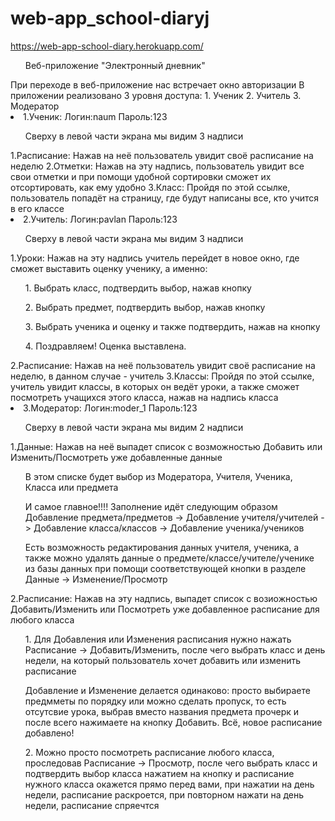 # web-app_school-diaryj
https://web-app-school-diary.herokuapp.com/
<ul>Веб-приложение "Электронный дневник"</ul>
При переходе в веб-приложение нас встречает окно авторизации
В приложении реализовано 3 уровня доступа:
1. Ученик
2. Учитель
3. Модератор

<li>1.Ученик: Логин:naum Пароль:123</li>
<ol>Сверху в левой части экрана мы видим 3 надписи</ol>
1.Расписание: Нажав на неё пользователь увидит своё расписание на неделю
2.Отметки: Нажав на эту надпись, пользователь увидит все свои отметки и при помощи удобной сортировки сможет их отсортировать, как ему удобно
3.Класс: Пройдя по этой ссылке, пользователь попадёт на страницу, где будут написаны все, кто учится в его классе

<li>2.Учитель: Логин:pavlan Пароль:123</li>
<ol>Сверху в левой части экрана мы видим 3 надписи</ol>
1.Уроки: Нажав на эту надпись учитель перейдет в новое окно, где сможет выставить оценку ученику, а именно:
<ol>1. Выбрать класс, подтвердить выбор, нажав кнопку</ol>
<ol>2. Выбрать предмет, подтвердить выбор, нажав кнопку</ol>
<ol>3. Выбрать ученика и оценку и также подтвердить, нажав на кнопку</ol>
<ol>4. Поздравляем! Оценка выставлена.</ol>
2.Расписание: Нажав на неё пользователь увидит своё расписание на неделю, в данном случае - учитель
3.Классы: Пройдя по этой ссылке, учитель увидит классы, в которых он ведёт уроки, а также сможет посмотреть учащихся этого класса, нажав на надпись класса

<li>3.Модератор: Логин:moder_1 Пароль:123</li>
<ol>Сверху в левой части экрана мы видим 2 надписи</ol>
1.Данные: Нажав на неё выпадет список с возможностью Добавить или Изменить/Посмотреть уже добавленные данные
<ol>В этом списке будет выбор из Модератора, Учителя, Ученика, Класса или предмета</ol>
<ol>И самое главное!!!! Заполнение идёт следующим образом Добавление предмета/предметов -> Добавление учителя/учителей -> Добавление класса/классов -> Добавление ученика/учеников</ol>
<ol>Есть возможность редактирования данных учителя, ученика, а также можно удалять данные о предмете/классе/учителе/ученике из базы данных при помощи соответствующей кнопки в разделе Данные -> Изменение/Просмотр</ol>
2.Расписание: Нажав на эту надпись, выпадет список с возиожностью Добавить/Изменить или Посмотреть уже добавленное расписание для любого класса
<ol>1. Для Добавления или Изменения расписания нужно нажать Расписание -> Добавить/Изменить, после чего выбрать класс и день недели, на который пользователь хочет добавить или изменить расписание</ol>
<ol>Добавление и Изменение делается одинаково: просто выбираете предмметы по порядку или можно сделать пропуск, то есть отсутсвие урока, выбрав вместо названия предмета прочерк и после всего нажимаете на кнопку Добавить. Всё, новое расписание добавлено!</ol>
<ol>2. Можно просто посмотреть расписание любого класса, проследовав Расписание -> Просмотр, после чего выбрать класс и подтвердить выбор класса нажатием на кнопку и расписание нужного класса окажется прямо перед вами, при нажатии на день недели, расписание раскроется, при повторном нажати на день недели, расписание спряечтся</ol>
